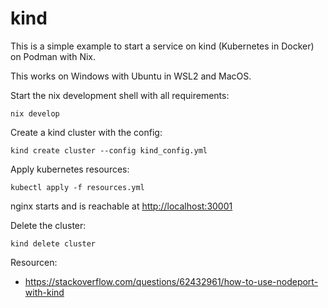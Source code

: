 # kind

This is a simple example to start a service on kind (Kubernetes in Docker) on Podman with Nix.

This works on Windows with Ubuntu in WSL2 and MacOS.

Start the nix development shell with all requirements:
```
nix develop
```

Create a kind cluster with the config:
```
kind create cluster --config kind_config.yml
```

Apply kubernetes resources:
```
kubectl apply -f resources.yml
```

nginx starts and is reachable at
[http://localhost:30001](http://localhost:30001)

Delete the cluster:
```
kind delete cluster
```

Resourcen:

* https://stackoverflow.com/questions/62432961/how-to-use-nodeport-with-kind